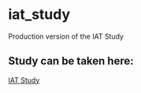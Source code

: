 # iat_study
Production version of the IAT Study

## Study can be taken here:
[IAT Study](https://mgriffitt.github.io/iat_study/)
